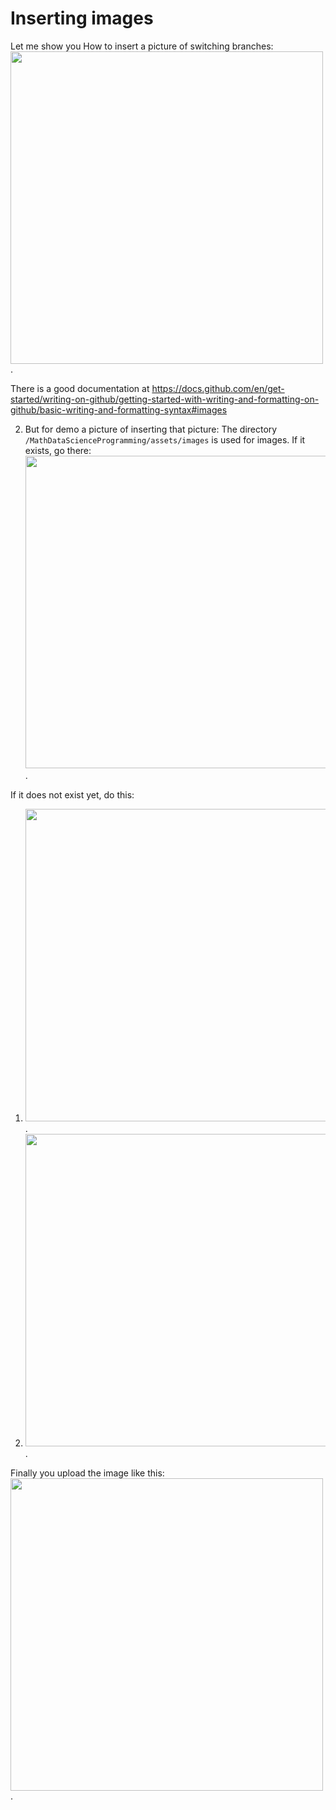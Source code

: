 # Inserting images

Let me show you 
How to insert a picture of switching branches:
   <img src="/MathDataScienceProgramming/assets/images/switching_branches.png" width="500" />.

There is a good documentation at https://docs.github.com/en/get-started/writing-on-github/getting-started-with-writing-and-formatting-on-github/basic-writing-and-formatting-syntax#images 

   
2. But for demo a picture of inserting that picture:
The directory `/MathDataScienceProgramming/assets/images` is used for images.
If it exists, go there:
<img src="/MathDataScienceProgramming/assets/images/goto_asset_images.png" width="500" />.

If it does not exist yet, do this:
1.   <img src="/MathDataScienceProgramming/assets/images/create_file_button.png" width="500" />.
2.   <img src="/MathDataScienceProgramming/assets/images/create_gitkeep.png" width="500" />.


Finally you upload the image like this:
<img src="/MathDataScienceProgramming/assets/images/upload_image.png" width="500" />.
   

